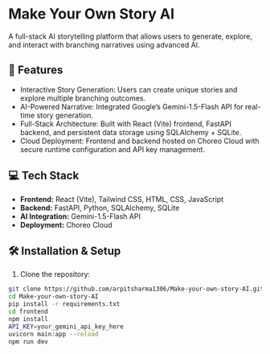 # Make Your Own Story AI

A full-stack AI storytelling platform that allows users to generate, explore, and interact with branching narratives using advanced AI.

## 🚀 Features

- Interactive Story Generation: Users can create unique stories and explore multiple branching outcomes.  
- AI-Powered Narrative: Integrated Google’s Gemini-1.5-Flash API for real-time story generation.  
- Full-Stack Architecture: Built with React (Vite) frontend, FastAPI backend, and persistent data storage using SQLAlchemy + SQLite.  
- Cloud Deployment: Frontend and backend hosted on Choreo Cloud with secure runtime configuration and API key management.  

## 💻 Tech Stack

- **Frontend:** React (Vite), Tailwind CSS, HTML, CSS, JavaScript  
- **Backend:** FastAPI, Python, SQLAlchemy, SQLite  
- **AI Integration:** Gemini-1.5-Flash API  
- **Deployment:** Choreo Cloud  

## 🛠️ Installation & Setup

1. Clone the repository:

```bash
git clone https://github.com/arpitsharma1306/Make-your-own-story-AI.git
cd Make-your-own-story-AI
pip install -r requirements.txt
cd frontend
npm install
API_KEY=your_gemini_api_key_here
uvicorn main:app --reload
npm run dev

